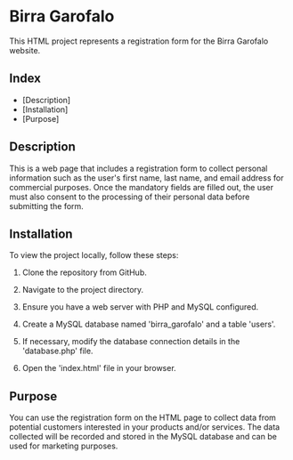 # Birra Garofalo

This HTML project represents a registration form for the Birra Garofalo website.

## Index

- [Description]
- [Installation]
- [Purpose]


## Description

This is a web page that includes a registration form to collect personal information such as the user's first name, last name, and email address for commercial purposes. Once the mandatory fields are filled out, the user must also consent to the processing of their personal data before submitting the form.


## Installation

To view the project locally, follow these steps:

1. Clone the repository from GitHub.

2. Navigate to the project directory.

3. Ensure you have a web server with PHP and MySQL configured.

4. Create a MySQL database named 'birra_garofalo' and a table 'users'.

5. If necessary, modify the database connection details in the 'database.php' file.

6. Open the 'index.html' file in your browser.


## Purpose

You can use the registration form on the HTML page to collect data from potential customers interested in your products and/or services. The data collected will be recorded and stored in the MySQL database and can be used for marketing purposes.
